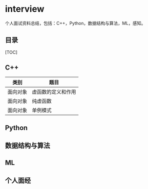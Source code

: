 # interview
个人面试资料总结，包括：C++，Python，数据结构与算法，ML，感知。

## 目录

[TOC]

## C++

| 类别     | 题目               |
| -------- | ------------------ |
| 面向对象 | 虚函数的定义和作用 |
| 面向对象 | 纯虚函数           |
| 面向对象 | 单例模式           |

## Python

## 数据结构与算法

## ML

## 个人面经

